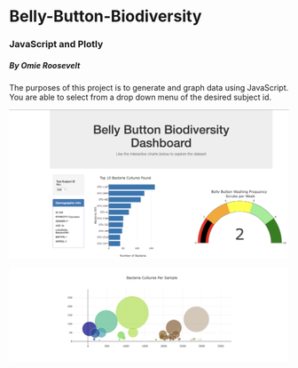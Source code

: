 # Belly-Button-Biodiversity
### JavaScript and Plotly
##### By Omie Roosevelt



The purposes of this project is to generate and graph data using JavaScript. You are able to select from a drop down menu of the desired subject id.


![bar_gauge](https://github.com/oroosevelt/Belly-Button-Biodiversity/blob/main/bar_gauge.png)

![bubble](https://github.com/oroosevelt/Belly-Button-Biodiversity/blob/main/bubble.png)


